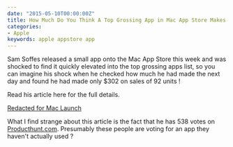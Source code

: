```yaml
---
date: "2015-05-10T00:00:00Z"
title: How Much Do You Think A Top Grossing App in Mac App Store Makes Its Author ?
categories:
- Apple
keywords: apple appstore app 
---
```


Sam Soffes released a small app onto the Mac App Store this week and was shocked to find it quickly elevated into the top grossing apps list, so you can imagine his shock when he checked how much he had made the next day and found he had made only $302 on sales of 92 units !

Read his article here for the full details.

[Redacted for Mac Launch](http://blog.soff.es/redacted-for-mac-launch/)

What I find strange about this article is the fact that he has 538 votes on 
[Producthunt.com](http://www.producthunt.com/posts/redacted-2). Presumably these people are voting for an app they haven't actually used ?